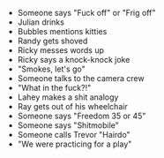 - Someone says "Fuck off" or "Frig off"
- Julian drinks
- Bubbles mentions kitties
- Randy gets shoved
- Ricky messes words up
- Ricky says a knock-knock joke
- "Smokes, let's go"
- Someone talks to the camera crew
- "What in the fuck?!"
- Lahey makes a shit analogy
- Ray gets out of his wheelchair
- Someone says "Freedom 35 or 45"
- Someone says "Shitmobile"
- Someone calls Trevor "Hairdo"
- "We were practicing for a play"
